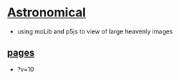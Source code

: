 # [Astronomical](https://github.com/jht9629-nyu/Astronomical)

- using moLib and p5js to view of large heavenly images

## [pages](https://jht9629-nyu.github.io/Astronomical/src/)

- ?v=10
